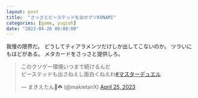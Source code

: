 ```yaml
---
layout: post
title:  "さっさとビーステッドを出せクソKONAMI"
categories: [game, yugioh]
date: "2023-04-26 00:00:00"
---
```


我慢の限界だ。
どうしてティアラメンツだけしか出してこないのか。
ツラいにもほどがある。
メタカードをさっさと提供しろ。

<blockquote class="twitter-tweet tw-align-center"><p lang="ja" dir="ltr">このクソゲー環境いつまで続けるんだ<br>ピーステッドも出さねえし面白くねえわ<a href="https://twitter.com/hashtag/%E3%83%9E%E3%82%B9%E3%82%BF%E3%83%BC%E3%83%87%E3%83%A5%E3%82%A8%E3%83%AB?src=hash&amp;ref_src=twsrc%5Etfw">#マスターデュエル</a></p>&mdash; まきえたん🥦☘️ (@makietanX) <a href="https://twitter.com/makietanX/status/1650932590067712000?ref_src=twsrc%5Etfw">April 25, 2023</a></blockquote> <script async src="https://platform.twitter.com/widgets.js" charset="utf-8"></script>
